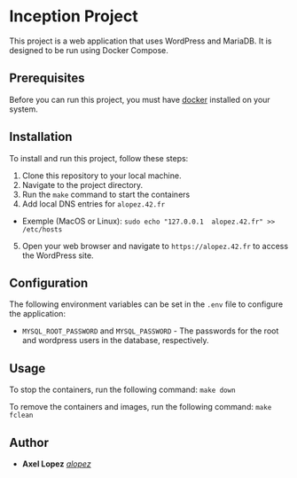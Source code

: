 # Inception Project

This project is a web application that uses WordPress and MariaDB. It is designed to be run using Docker Compose.

## Prerequisites

Before you can run this project, you must have [docker](https://www.docker.com/) installed on your system.

## Installation

To install and run this project, follow these steps:

1. Clone this repository to your local machine.
2. Navigate to the project directory.
3. Run the `make` command to start the containers
4. Add local DNS entries for `alopez.42.fr`
  - Exemple (MacOS or Linux): `sudo echo "127.0.0.1  alopez.42.fr" >> /etc/hosts`

5. Open your web browser and navigate to `https://alopez.42.fr` to access the WordPress site.

## Configuration

The following environment variables can be set in the `.env` file to configure the application:

- `MYSQL_ROOT_PASSWORD` and `MYSQL_PASSWORD` - The passwords for the root and wordpress users in the database, respectively.

## Usage

To stop the containers, run the following command: `make down`

To remove the containers and images, run the following command: `make fclean`

## Author

- **Axel Lopez** [*alopez*](https://profile.intra.42.fr/users/alopez)

